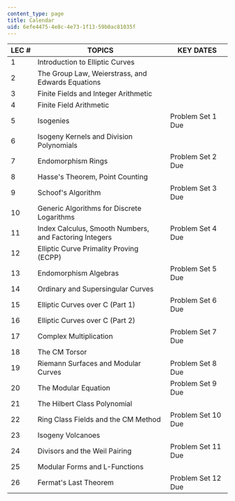 ```yaml
---
content_type: page
title: Calendar
uid: 6efe4475-4e8c-4e73-1f13-59b0ac81035f
---
```


| LEC # | TOPICS | KEY DATES |
| --- | --- | --- |
| 1 | Introduction to Elliptic Curves | &nbsp; |
| 2 | The Group Law, Weierstrass, and Edwards Equations | &nbsp; |
| 3 | Finite Fields and Integer Arithmetic | &nbsp; |
| 4 | Finite Field Arithmetic | &nbsp; |
| 5 | Isogenies | Problem Set 1 Due |
| 6 | Isogeny Kernels and Division Polynomials | &nbsp; |
| 7 | Endomorphism Rings | Problem Set 2 Due |
| 8 | Hasse's Theorem, Point Counting | &nbsp; |
| 9 | Schoof's Algorithm | Problem Set 3 Due |
| 10 | Generic Algorithms for Discrete Logarithms | &nbsp; |
| 11 | Index Calculus, Smooth Numbers, and Factoring Integers | Problem Set 4 Due |
| 12 | Elliptic Curve Primality Proving (ECPP) | &nbsp; |
| 13 | Endomorphism Algebras | Problem Set 5 Due |
| 14 | Ordinary and Supersingular Curves | &nbsp; |
| 15 | Elliptic Curves over C (Part 1) | Problem Set 6 Due |
| 16 | Elliptic Curves over C (Part 2) | &nbsp; |
| 17 | Complex Multiplication | Problem Set 7 Due |
| 18 | The CM Torsor | &nbsp; |
| 19 | Riemann Surfaces and Modular Curves | Problem Set 8 Due |
| 20 | The Modular Equation | Problem Set 9 Due |
| 21 | The Hilbert Class Polynomial | &nbsp; |
| 22 | Ring Class Fields and the CM Method | Problem Set 10 Due |
| 23 | Isogeny Volcanoes | &nbsp; |
| 24 | Divisors and the Weil Pairing | Problem Set 11 Due |
| 25 | Modular Forms and L-Functions | &nbsp; |
| 26 | Fermat's Last Theorem | Problem Set 12 Due